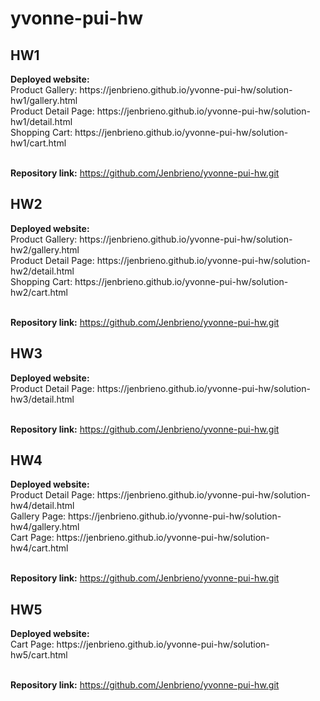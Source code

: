 # yvonne-pui-hw

<h2>HW1</h2>
<strong>Deployed website:</strong> 
<br>Product Gallery: https://jenbrieno.github.io/yvonne-pui-hw/solution-hw1/gallery.html
<br>Product Detail Page: https://jenbrieno.github.io/yvonne-pui-hw/solution-hw1/detail.html
<br>Shopping Cart: https://jenbrieno.github.io/yvonne-pui-hw/solution-hw1/cart.html

<br><strong>Repository link:</strong> https://github.com/Jenbrieno/yvonne-pui-hw.git

<h2>HW2</h2>
<strong>Deployed website:</strong> 
<br>Product Gallery: https://jenbrieno.github.io/yvonne-pui-hw/solution-hw2/gallery.html
<br>Product Detail Page: https://jenbrieno.github.io/yvonne-pui-hw/solution-hw2/detail.html
<br>Shopping Cart: https://jenbrieno.github.io/yvonne-pui-hw/solution-hw2/cart.html

<br><strong>Repository link:</strong> https://github.com/Jenbrieno/yvonne-pui-hw.git

<h2>HW3</h2>
<strong>Deployed website:</strong> 
<br>Product Detail Page: https://jenbrieno.github.io/yvonne-pui-hw/solution-hw3/detail.html

<br><strong>Repository link:</strong> https://github.com/Jenbrieno/yvonne-pui-hw.git

<h2>HW4</h2>
<strong>Deployed website:</strong> 
<br>Product Detail Page: https://jenbrieno.github.io/yvonne-pui-hw/solution-hw4/detail.html
<br>Gallery Page: https://jenbrieno.github.io/yvonne-pui-hw/solution-hw4/gallery.html
<br>Cart Page: https://jenbrieno.github.io/yvonne-pui-hw/solution-hw4/cart.html

<br><strong>Repository link:</strong> https://github.com/Jenbrieno/yvonne-pui-hw.git

<h2>HW5</h2>
<strong>Deployed website:</strong> 
<br>Cart Page: https://jenbrieno.github.io/yvonne-pui-hw/solution-hw5/cart.html

<br><strong>Repository link:</strong> https://github.com/Jenbrieno/yvonne-pui-hw.git


